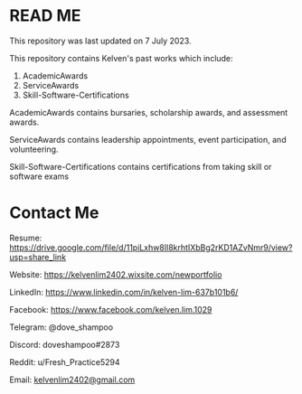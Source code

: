 # READ ME

This repository was last updated on 7 July 2023.

This repository contains Kelven's past works which include:

1. AcademicAwards
2. ServiceAwards
3. Skill-Software-Certifications

AcademicAwards contains bursaries, scholarship awards, and assessment awards.

ServiceAwards contains leadership appointments, event participation, and volunteering.

Skill-Software-Certifications contains certifications from taking skill or software exams

# Contact Me

Resume: https://drive.google.com/file/d/11piLxhw8Il8krhtIXbBg2rKD1AZvNmr9/view?usp=share_link

Website: https://kelvenlim2402.wixsite.com/newportfolio

LinkedIn: https://www.linkedin.com/in/kelven-lim-637b101b6/

Facebook: https://www.facebook.com/kelven.lim.1029

Telegram: @dove_shampoo

Discord: doveshampoo#2873

Reddit: u/Fresh_Practice5294

Email: kelvenlim2402@gmail.com
